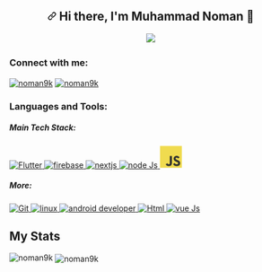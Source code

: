 <article class="markdown-body entry-content container-lg" itemprop="text">
  <div align="center" dir="auto">
    <h1 dir="auto"><a id="user-content--hi-there-im-muhammad-noman-" class="anchor" aria-hidden="true" href="#-hi-there-im-areeb-alam-"><svg class="octicon octicon-link" viewBox="0 0 16 16" version="1.1" width="16" height="16" aria-hidden="true"><path fill-rule="evenodd" d="M7.775 3.275a.75.75 0 001.06 1.06l1.25-1.25a2 2 0 112.83 2.83l-2.5 2.5a2 2 0 01-2.83 0 .75.75 0 00-1.06 1.06 3.5 3.5 0 004.95 0l2.5-2.5a3.5 3.5 0 00-4.95-4.95l-1.25 1.25zm-4.69 9.64a2 2 0 010-2.83l2.5-2.5a2 2 0 012.83 0 .75.75 0 001.06-1.06 3.5 3.5 0 00-4.95 0l-2.5 2.5a3.5 3.5 0 004.95 4.95l1.25-1.25a.75.75 0 00-1.06-1.06l-1.25 1.25a2 2 0 01-2.83 0z"></path></svg></a> Hi there, I'm Muhammad Noman <g-emoji class="g-emoji" alias="wave" fallback-src="https://github.githubassets.com/images/icons/emoji/unicode/1f44b.png">👋</g-emoji><a href="#"></a></h1>
 </div>
  <p align="center" dir="auto">
  <a href="https://github.com/noman9k">
  <img src="https://readme-typing-svg.herokuapp.com?font=Fira+Code&pause=1000&random=false&width=435&lines=++++++++++++++++++++++++++++++++++Mobile+Application+Developer;++++++++++Flutter+Developer;++++++++++Web+Developer;++++++++++Next.js+developer;++++++++++Git+Bash+zsh%2C+Linux+Commands+;++++++++++Backend+Engineer+Sql%2C+NoSql" data-canonical-src="https://readme-typing-svg.herokuapp.com?font=Fira+Code&pause=1000&random=false&width=435&lines=Mobile+Application+Developer;Flutter+Developer;Web+Developer;Next.js+developer;Git+Bash+zsh%2C+Linux+Commands+;Backend+Engineer+Sql%2C+NoSql" style="max-width: 100%;"></a>
  </p>
  
  <h3 align="left">Connect with me:</h3>

   <a href="https://flutterfit.dev/" target="blank"><img align="center" src="https://avatars.githubusercontent.com/u/51479005?s=96&v=4" alt="noman9k" height="50" width="50" /></a>
   <a href="https://linkedin.com/in/noman9k" target="blank"><img align="center" src="https://raw.githubusercontent.com/rahuldkjain/github-profile-readme-generator/master/src/images/icons/Social/linked-in-alt.svg" alt="noman9k" height="40" width="40" /></a>
  </p>




    
  
  <h3 align="left">Languages and Tools:</h3>
  <h5 align="left">Main Tech Stack:</h5>
  <p align="left"> 
    <a href="https://flutter.dev" target="_blank" rel="noreferrer"> <img src="https://www.vectorlogo.zone/logos/flutterio/flutterio-icon.svg" alt="Flutter" width="40" height="40"/> </a>
    <a href="https://firebase.google.com/" target="_blank" rel="noreferrer"> <img src="https://www.vectorlogo.zone/logos/firebase/firebase-icon.svg" alt="firebase" width="40" height="40"/> </a>
    <a href="https://nextjs.org/" target="_blank" rel="noreferrer"> <img src="https://camo.githubusercontent.com/f21f1fa29dfe5e1d0772b0efe2f43eca2f6dc14f2fede8d9cbef4a3a8210c91d/68747470733a2f2f6173736574732e76657263656c2e636f6d2f696d6167652f75706c6f61642f76313636323133303535392f6e6578746a732f49636f6e5f6c696768745f6261636b67726f756e642e706e67" alt="nextjs" width="40" height="40"/> </a>
    <a href="https://nodejs.org/" target="_blank" rel="noreferrer"> <img src="https://www.vectorlogo.zone/logos/nodejs/nodejs-icon.svg" alt="node Js" width="40" height="40"/> </a>
<a href="https://developer.mozilla.org/en-US/docs/Web/JavaScript" target="_blank" rel="noreferrer"> <img src="https://raw.githubusercontent.com/devicons/devicon/master/icons/javascript/javascript-original.svg" alt="javascript" width="40" height="40"/> </a>
   
  </p>
  <h5 align="left">More:</h5>
  <a href="https://git-scm.com/" target="_blank" rel="noreferrer"> <img src="https://www.vectorlogo.zone/logos/git-scm/git-scm-icon.svg" alt="Git" width="40" height="40"/> </a>
    <a href="https://www.linux.org/" target="_blank" rel="noreferrer"> <img src="https://www.vectorlogo.zone/logos/linux/linux-icon.svg" alt="linux" width="40" height="40"/> </a>
  <a href="https://developer.android.com" target="_blank" rel="noreferrer"> <img src="https://www.vectorlogo.zone/logos/android/android-icon.svg" alt="android developer" width="40" height="40"/> </a>
<a href="https://developer.mozilla.org/en-US/docs/Learn/Getting_started_with_the_web/HTML_basics" target="_blank" rel="noreferrer"> <img src="https://www.vectorlogo.zone/logos/w3_html5/w3_html5-icon.svg" alt="Html" width="40" height="40"/> </a>
  <a href="https://vuejs.org/" target="_blank" rel="noreferrer"> <img src="https://www.vectorlogo.zone/logos/vuejs/vuejs-icon.svg" alt="vue Js" width="40" height="40"/> </a>







   
    
  </p>  
</article>

<h2>My Stats</h2>
<p><img align="left" src="https://github-readme-stats.vercel.app/api/top-langs/?username=noman9k&layout=compact" alt="noman9k" /></p>
<p>&nbsp;<img align="center" src="https://github-readme-stats.vercel.app/api?username=noman9k&show_icons=true&show-private=true" alt="noman9k" /></p>


